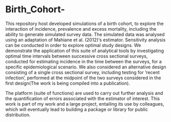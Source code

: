 # Birth_Cohort-

This repository host developed simulations of a birth cohort, to explore the interaction of incidence, prevalence and excess mortality, including the ability to generate simulated survey data. The simulated data was analysed using an adaptation of Mahiane et al. (2012)‘s estimator. Sensitivity analysis can be conducted in order to explore optimal study designs. We demonstrate the application of this suite of analytical tools by investigating optimal time intervals between successive cross sectional surveys, conducted for estimating incidence in the time between the surveys, for a specific epidemiological scenario. We also considered an alternative design consisting of a single cross sectional survey, including testing for ‘recent infection’, performed at the midpoint of the two surveys considered in the first design(The work is being compiled into a publication).

The platform (suite of functions) are used to carry out further analysis and the quantification of errors associated with the estimator of interest.  This work is part of my work and a large project, entailing its use by colleagues, which will eventually lead to building a package or library for public distribution.
